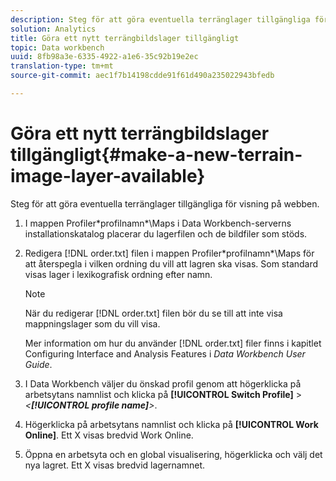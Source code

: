 ```yaml
---
description: Steg för att göra eventuella terränglager tillgängliga för visning på webben.
solution: Analytics
title: Göra ett nytt terrängbildslager tillgängligt
topic: Data workbench
uuid: 8fb98a3e-6335-4922-a1e6-35c92b19e2ec
translation-type: tm+mt
source-git-commit: aec1f7b14198cdde91f61d490a235022943bfedb

---
```



# Göra ett nytt terrängbildslager tillgängligt{#make-a-new-terrain-image-layer-available}

Steg för att göra eventuella terränglager tillgängliga för visning på webben.

1. I mappen Profiler\*profilnamn*\Maps i Data Workbench-serverns installationskatalog placerar du lagerfilen och de bildfiler som stöds.
1. Redigera [!DNL order.txt] filen i mappen Profiler\*profilnamn*\Maps för att återspegla i vilken ordning du vill att lagren ska visas. Som standard visas lager i lexikografisk ordning efter namn.

   >[!NOTE]
   >
   >När du redigerar [!DNL order.txt] filen bör du se till att inte visa mappningslager som du vill visa.

   Mer information om hur du använder [!DNL order.txt] filer finns i kapitlet Configuring Interface and Analysis Features i *Data Workbench User Guide*.

1. I Data Workbench väljer du önskad profil genom att högerklicka på arbetsytans namnlist och klicka på **[!UICONTROL Switch Profile]** > *&lt;**[!UICONTROL profile name]**>*.
1. Högerklicka på arbetsytans namnlist och klicka på **[!UICONTROL Work Online]**. Ett X visas bredvid Work Online.
1. Öppna en arbetsyta och en global visualisering, högerklicka och välj det nya lagret. Ett X visas bredvid lagernamnet.
